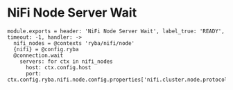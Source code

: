
# NiFi Node Server Wait

    module.exports = header: 'NiFi Node Server Wait', label_true: 'READY', timeout: -1, handler: ->
      nifi_nodes = @contexts 'ryba/nifi/node'
      {nifi} = @config.ryba
      @connection.wait
        servers: for ctx in nifi_nodes
          host: ctx.config.host
          port: ctx.config.ryba.nifi.node.config.properties['nifi.cluster.node.protocol.port']
